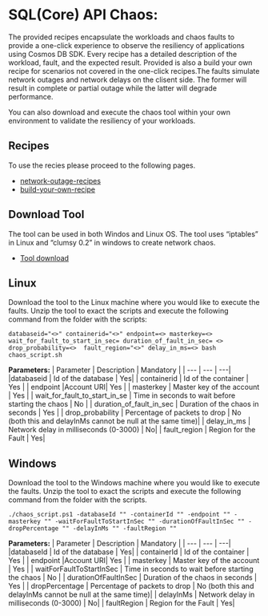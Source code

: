 # SQL(Core) API Chaos:
The provided recipes encapsulate the workloads and chaos faults to provide a one-click experience to observe the resiliency of applications using Cosmos DB SDK. Every recipe has a detailed description of the workload, fault, and the expected result. Provided is also a build your own recipe for scenarios not covered in the one-click recipes.The faults simulate network outages and network delays on the clisent side. The former will result in complete or partial outage while the latter will degrade performance.

You can also download and execute the chaos tool within your own environment to validate the resiliency of your workloads.


## Recipes
To use the recies please proceed to the following pages.
 - [network-outage-recipes](./network-outage/recipes)
 - [build-your-own-recipe](./build-your-own-recipe)

## Download Tool
The tool can be used in both Windos and Linux OS. The tool uses “iptables” in Linux and “clumsy 0.2” in windows to create network chaos. 

- [Tool download](./chaos-tool.zip)

## Linux
Download the tool to the Linux machine where you would like to execute the faults. Unzip the tool to exact the scripts and execute the following command from the folder with the scripts:

```
databaseid="<>" containerid="<>" endpoint=<> masterkey=<> wait_for_fault_to_start_in_sec= duration_of_fault_in_sec= <> drop_probability=<>  fault_region="<>" delay_in_ms=<> bash chaos_script.sh
```
**Parameters:**
   |  Parameter | Description | Mandatory |
   | --- | --- | ---|
   |databaseid | Id of the database | Yes|
   | containerid | Id of the container  | Yes |
   | endpoint |Account URI| Yes |
   | masterkey | Master key of the account | Yes |
   | wait_for_fault_to_start_in_se | Time in seconds to wait before starting the chaos | No |
   | duration_of_fault_in_sec | Duration of the chaos in seconds  | Yes |
   | drop_probability | Percentage of packets to drop  | No (both this and delayInMs cannot be null at the same time)|
   | delay_in_ms | Network delay in milliseconds (0-3000) | No|
   | fault_region | Region for the Fault | Yes|

## Windows
Download the tool to the Windows machine where you would like to execute the faults. Unzip the tool to exact the scripts and execute the following command from the folder with the scripts.

 ```
./chaos_script.ps1 -databaseId "" -containerId "" -endpoint "" -masterkey "" -waitForFaultToStartInSec "" -durationOfFaultInSec "" -dropPercentage "" -delayInMs "" -faultRegion ""
 ```
**Parameters:**
   |  Parameter | Description | Mandatory |
   | --- | --- | ---|
   |databaseId | Id of the database | Yes|
   | containerId | Id of the container  | Yes |
   | endpoint |Account URI| Yes |
   | masterkey | Master key of the account | Yes |
   | waitForFaultToStartInSec | Time in seconds to wait before starting the chaos | No |
   | durationOfFaultInSec | Duration of the chaos in seconds  | Yes |
   | dropPercentage | Percentage of packets to drop  | No (both this and delayInMs cannot be null at the same time)|
   | delayInMs | Network delay in milliseconds (0-3000) | No|
   | faultRegion | Region for the Fault | Yes|

   

   
